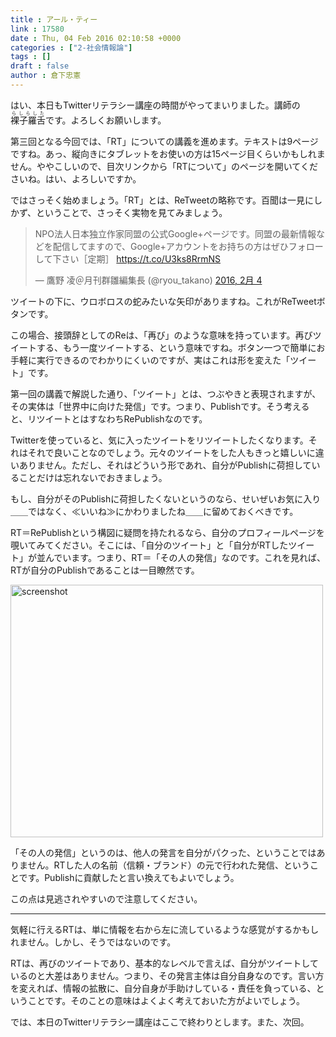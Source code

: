 ```yaml
---
title : アール・ティー
link : 17580
date : Thu, 04 Feb 2016 02:10:58 +0000
categories : ["2-社会情報論"]
tags : []
draft : false
author : 倉下忠憲
---
```


はい、本日もTwitterリテラシー講座の時間がやってまいりました。講師の<ruby>裸子羅舌<rt>らしらした</rt><ruby>です。よろしくお願いします。

第三回となる今回では、「RT」についての講義を進めます。テキストは9ページですね。あっ、縦向きにタブレットをお使いの方は15ページ目くらいかもしれません。ややこしいので、目次リンクから「RTについて」のページを開いてくださいね。はい、よろしいですか。

ではさっそく始めましょう。「RT」とは、ReTweetの略称です。百聞は一見にしかず、ということで、さっそく実物を見てみましょう。

<blockquote class="twitter-tweet" data-lang="ja"><p lang="ja" dir="ltr">NPO法人日本独立作家同盟の公式Google+ページです。同盟の最新情報などを配信してますので、Google+アカウントをお持ちの方はぜひフォローして下さい［定期］ <a href="https://t.co/U3ks8RrmNS">https://t.co/U3ks8RrmNS</a></p>&mdash; 鷹野 凌＠月刊群雛編集長 (@ryou_takano) <a href="https://twitter.com/ryou_takano/status/695058670581714944">2016, 2月 4</a></blockquote>
<script async src="//platform.twitter.com/widgets.js" charset="utf-8"></script>

ツイートの下に、ウロボロスの蛇みたいな矢印がありますね。これがReTweetボタンです。

この場合、接頭辞としてのReは、「再び」のような意味を持っています。再びツイートする、もう一度ツイートする、という意味ですね。ボタン一つで簡単にお手軽に実行できるのでわかりにくいのですが、実はこれは形を変えた「ツイート」です。

第一回の講義で解説した通り、「ツイート」とは、つぶやきと表現されますが、その実体は「世界中に向けた発信」です。つまり、Publishです。そう考えると、リツイートとはすなわちRePublishなのです。

Twitterを使っていると、気に入ったツイートをリツイートしたくなります。それはそれで良いことなのでしょう。元々のツイートをした人もきっと嬉しいに違いありません。ただし、それはどういう形であれ、自分がPublishに荷担していることだけは忘れないでおきましょう。

もし、自分がそのPublishに荷担したくないというのなら、せいぜいお気に入り＿＿ではなく、≪いいね≫にかわりましたね＿＿に留めておくべきです。

RT＝RePublishという構図に疑問を持たれるなら、自分のプロフィールページを覗いてみてください。そこには、「自分のツイート」と「自分がRTしたツイート」が並んでいます。つまり、RT＝「その人の発信」なのです。これを見れば、RTが自分のPublishであることは一目瞭然です。

<a href="https://rashita.net/blog/?attachment_id=17582" rel="attachment wp-att-17582"><img src="https://rashita.net/blog/wp-content/uploads/2016/02/screenshot3-500x404.png" alt="screenshot" width="500" height="404" class="alignnone size-medium wp-image-17582" /></a>

「その人の発信」というのは、他人の発言を自分がパクった、ということではありません。RTした人の名前（信頼・ブランド）の元で行われた発信、ということです。Publishに貢献したと言い換えてもよいでしょう。

この点は見逃されやすいので注意してください。

<hr />

気軽に行えるRTは、単に情報を右から左に流しているような感覚がするかもしれません。しかし、そうではないのです。

RTは、再びのツイートであり、基本的なレベルで言えば、自分がツイートしているのと大差はありません。つまり、その発言主体は自分自身なのです。言い方を変えれば、情報の拡散に、自分自身が手助けしている・責任を負っている、ということです。そのことの意味はよくよく考えておいた方がよいでしょう。

では、本日のTwitterリテラシー講座はここで終わりとします。また、次回。